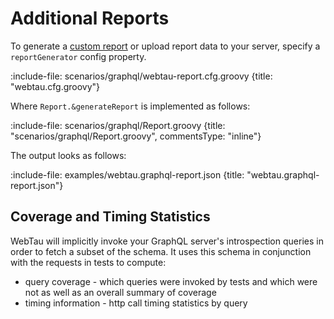 # Additional Reports

To generate a [custom report](report/custom-reports) or upload report data to your server, specify a `reportGenerator` config property.

:include-file: scenarios/graphql/webtau-report.cfg.groovy {title: "webtau.cfg.groovy"}

Where `Report.&generateReport` is implemented as follows:

:include-file: scenarios/graphql/Report.groovy {title: "scenarios/graphql/Report.groovy", commentsType: "inline"}

The output looks as follows:

:include-file: examples/webtau.graphql-report.json {title: "webtau.graphql-report.json"} 

## Coverage and Timing Statistics

WebTau will implicitly invoke your GraphQL server's introspection queries in order to fetch a subset of the schema.
It uses this schema in conjunction with the requests in tests to compute:

* query coverage - which queries were invoked by tests and which were not as well as an overall summary of coverage
* timing information - http call timing statistics by query
